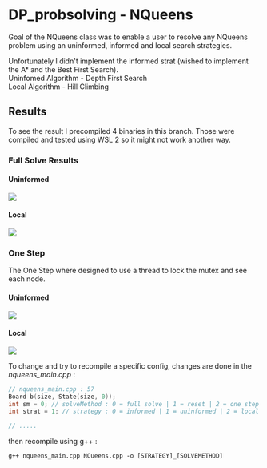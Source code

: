 # DP_probsolving - NQueens

Goal of the NQueens class was to enable a user to resolve any NQueens problem using an uninformed, informed and local search strategies.

Unfortunately I didn't implement the informed strat (wished to implement the A* and the Best First Search).  
Uninfomed Algorithm - Depth First Search  
Local Algorithm - Hill Climbing  

## Results
To see the result I precompiled 4 binaries in this branch. Those were compiled and tested using WSL 2 so it might not work another way.  

### Full Solve Results
#### Uninformed
![](results_screenshots/uninformed_fullSolve.png)
#### Local
![](results_screenshots/local_fullSolve.png)

### One Step
The One Step where designed to use a thread to lock the mutex and see each node.  
#### Uninformed
![](results_screenshots/uninformed_oneStep.png)
#### Local
![](results_screenshots/local_oneStep.png)

To change and try to recompile a specific config, changes are done in the *nqueens_main.cpp* :
``` cpp
// nqueens_main.cpp : 57
Board b(size, State(size, 0));
int sm = 0; // solveMethod : 0 = full solve | 1 = reset | 2 = one step
int strat = 1; // strategy : 0 = informed | 1 = uninformed | 2 = local

// .....
```

then recompile using g++ :
```
g++ nqueens_main.cpp NQueens.cpp -o [STRATEGY]_[SOLVEMETHOD]
```
